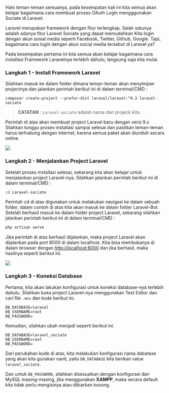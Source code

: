 Halo teman-teman semuanya, pada kesempatan kali ini kita semua akan belajar bagaimana cara membuat proses OAuth Login mengggunakan Sociate di Laravel. 



Laravel merupakan framework dengan fitur terlengkap. Salah satunya adalah adanya fitur Laravel Sociate yang dapat memudahkan Kita login dengan akun sosial media seperti Facebook, Twitter, Github, Google. Tapi, bagaimana cara login dengan akun social media tersebut di Laravel ya?



Pada kesempatan pertama ini kita semua akan belajar bagaimana cara installasi Framework Laravelnya terlebih dahulu, langsung saja kita mulai.

<h3>Langkah 1 - Install Framework Laravel</h3>

Silahkan masuk ke dalam folder dimana teman-teman akan menyimpan projectnya dan jalankan perintah berikut ini di dalam terminal/CMD :



``` 
composer create-project --prefer-dist laravel/laravel:^9.3 laravel-sociate
```

> **CATATAN** : `Laravel-sociate` adalah nama dari projeck kita.

Perintah di atas akan membuat project Laravel baru dengan versi 9.x Silahkan tunggu proses installasi sampai selesai dan pastikan teman-teman harus terhubung dengan internet, karena semua paket akan diunduh secara online.



![](https://i.imgur.com/LhOZV4X.png)



### Langkah 2 - Menjalankan Project Laravel

Setelah proses installasi selesai, sekarang kita akan belajar untuk menjalankan project Laravel-nya. Silahkan jalankan perintah berikut ini di dalam terminal/CMD :



```bash
cd Laravel-sociate
```

Perintah cd di atas digunakan untuk melakukan navigasi ke dalam sebuah folder, dalam contoh di atas kita akan masuk ke dalam folder Laravel-Bot. Setelah berhasil masuk ke dalam folder project Laravel, sekarang silahkan jalankan perintah berikut ini di dalam terminal/CMD :



```php
php artisan serve
```

Jika perintah di atas berhasil dijalankan, maka project Laravel akan dijalankan pada port 8000 di dalam localhost. Kita bisa membukanya di dalam browser dengan [http://localhost:8000](http://localhost:8000/) dan jika berhasil, maka hasilnya seperti berikut ini.



![](https://imgur.com/8H6v3wP.png)



### Langkah 3 - Koneksi Database

Pertama, kita akan lakukan konfigurasi untuk koneksi database-nya terlebih dahulu. Silahkan buka project Laravel-nya menggunakan Text Editor dan cari file `.env` dan kode berikut ini.



``` 
DB_DATABASE=laravel
DB_USERNAME=root
DB_PASSWORD=
```

Kemudian, silahkan ubah menjadi seperti berikut ini.



``` 
DB_DATABASE=laravel_sociate
DB_USERNAME=root
DB_PASSWORD=
```

Dari perubahan kode di atas, kita melakukan konfigurasi nama dabatase yang akan kita gunakan nanti, yaitu `DB_DATABASE` kita berikan value `laravel_sociate`.

Dan untuk `DB_PASSWORD`, silahkan disesuaikan dengan konfigurasi dari MySQL masing-masing, jika menggunakan **XAMPP**, maka secara default kita tidak perlu mengisinya atau dibiarkan kosong.



